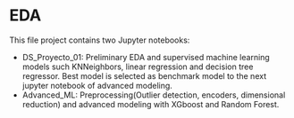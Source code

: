# EDA
This file project contains two Jupyter notebooks:
- DS_Proyecto_01: Preliminary EDA and supervised machine learning models such KNNeighbors, linear regression and decision tree regressor. Best model is selected as benchmark model
to the next jupyter notebook of advanced modeling.
- Advanced_ML: Preprocessing(Outlier detection, encoders, dimensional reduction) and advanced modeling with XGboost and Random Forest.
